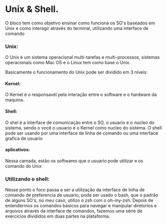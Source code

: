 # Unix & Shell.
  O bloco tem como objetivo ensinar como funciona os SO's baseados em Unix e como interagir através do terminal, utilizando uma interface de comando
  
### Unix:
  O Unix é um sistema operacional multi-tarefas e multi-processos, sistemas operacionais como Mac OS e o Linux tem como base o Unix.
  
Basicamente o funcionamento do Unix pode ser dividido em 3 níveis:

#### Kernel:
   O Kernel é o responsavél pela interação entre o software e o hardware da maquina.
#### Shell:
   O shel é a interface de comunicação entre o SO, o usuario e o nucleo do sistema, sendo o você o usuario e o Kernel como nucleo do sistema. O shell pode ser usando por uma interface de linha de comando ou uma interface grafica de usuario
#### aplicativos:
   Nessa camada, estão os softwares que o usuario pode utilizar e os comando do Unix
      
### Utilizando o shell:
   Nesse ponto o foco passa a ser a utilização da interface de linha de comando de preferencia de usuario, pode ser usado o bash, que o padrão de alguns SO's, no meu caso, utilizo o zsh com o oh-my-zsh. Depois de entendermos os comandos básicos para navegar e manipular diretorios e arquivos através da interface de comandos, fazemos uma série de exercicios divididos em duas partes na plataforma.
